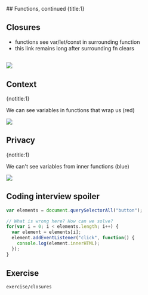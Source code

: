 ## Functions, continued
{title:1}


## Closures

- functions see var/let/const in surrounding function
- this link remains long after surrounding fn clears

##  

<img src="media/closures annotated.png">

## Context
{notitle:1}

We can see variables in functions that wrap us (red)

<img src="media/closures annotated.png">

## Privacy
{notitle:1}

We can't see variables from inner functions (blue)

<img src="media/closures annotated.png">

## Coding interview spoiler

```javascript
var elements = document.querySelectorAll("button");

// What is wrong here? How can we solve?
for(var i = 0; i < elements.length; i++) {
  var element = elements[i];
  element.addEventListener("click", function() {
    console.log(element.innerHTML);
  });
}
```

## Exercise

    exercise/closures


